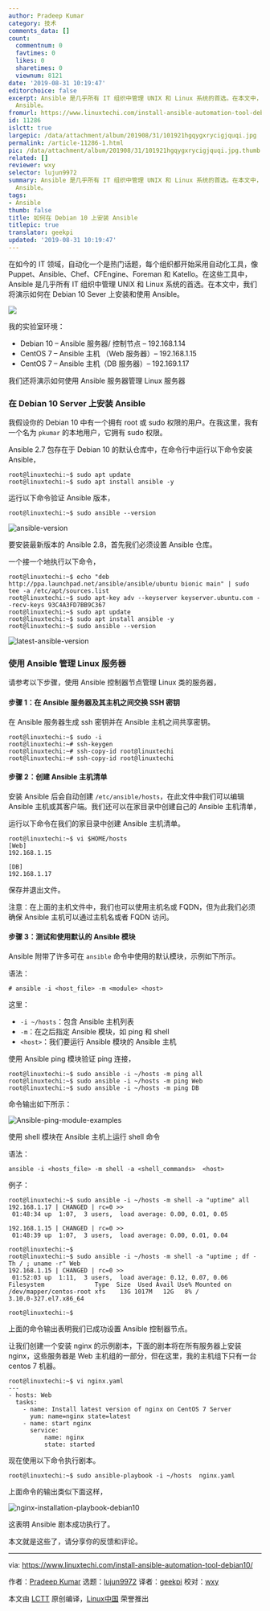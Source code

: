 ```yaml
---
author: Pradeep Kumar
category: 技术
comments_data: []
count:
  commentnum: 0
  favtimes: 0
  likes: 0
  sharetimes: 0
  viewnum: 8121
date: '2019-08-31 10:19:47'
editorchoice: false
excerpt: Ansible 是几乎所有 IT 组织中管理 UNIX 和 Linux 系统的首选。在本文中，我们将演示如何在 Debian 10 Sever 上安装和使用
  Ansible。
fromurl: https://www.linuxtechi.com/install-ansible-automation-tool-debian10/
id: 11286
islctt: true
largepic: /data/attachment/album/201908/31/101921hgqygxrycigjquqi.jpg
permalink: /article-11286-1.html
pic: /data/attachment/album/201908/31/101921hgqygxrycigjquqi.jpg.thumb.jpg
related: []
reviewer: wxy
selector: lujun9972
summary: Ansible 是几乎所有 IT 组织中管理 UNIX 和 Linux 系统的首选。在本文中，我们将演示如何在 Debian 10 Sever 上安装和使用
  Ansible。
tags:
- Ansible
thumb: false
title: 如何在 Debian 10 上安装 Ansible
titlepic: true
translator: geekpi
updated: '2019-08-31 10:19:47'
---
```


在如今的 IT 领域，自动化一个是热门话题，每个组织都开始采用自动化工具，像 Puppet、Ansible、Chef、CFEngine、Foreman 和 Katello。在这些工具中，Ansible 是几乎所有 IT 组织中管理 UNIX 和 Linux 系统的首选。在本文中，我们将演示如何在 Debian 10 Sever 上安装和使用 Ansible。


![](/data/attachment/album/201908/31/101921hgqygxrycigjquqi.jpg)


我的实验室环境：


* Debian 10 – Ansible 服务器/ 控制节点 – 192.168.1.14
* CentOS 7 – Ansible 主机 （Web 服务器）– 192.168.1.15
* CentOS 7 – Ansible 主机（DB 服务器）– 192.169.1.17


我们还将演示如何使用 Ansible 服务器管理 Linux 服务器


### 在 Debian 10 Server 上安装 Ansible


我假设你的 Debian 10 中有一个拥有 root 或 sudo 权限的用户。在我这里，我有一个名为 `pkumar` 的本地用户，它拥有 sudo 权限。


Ansible 2.7 包存在于 Debian 10 的默认仓库中，在命令行中运行以下命令安装 Ansible，



```
root@linuxtechi:~$ sudo apt update
root@linuxtechi:~$ sudo apt install ansible -y
```

运行以下命令验证 Ansible 版本，



```
root@linuxtechi:~$ sudo ansible --version
```

![ansible-version](/data/attachment/album/201908/31/101950enoqa0qgt58010qp.jpg)


要安装最新版本的 Ansible 2.8，首先我们必须设置 Ansible 仓库。


一个接一个地执行以下命令，



```
root@linuxtechi:~$ echo "deb http://ppa.launchpad.net/ansible/ansible/ubuntu bionic main" | sudo tee -a /etc/apt/sources.list
root@linuxtechi:~$ sudo apt-key adv --keyserver keyserver.ubuntu.com --recv-keys 93C4A3FD7BB9C367
root@linuxtechi:~$ sudo apt update
root@linuxtechi:~$ sudo apt install ansible -y
root@linuxtechi:~$ sudo ansible --version
```

![latest-ansible-version](/data/attachment/album/201908/31/101952aqywoqq4kwwntwqk.jpg)


### 使用 Ansible 管理 Linux 服务器


请参考以下步骤，使用 Ansible 控制器节点管理 Linux 类的服务器，


#### 步骤 1：在 Ansible 服务器及其主机之间交换 SSH 密钥


在 Ansible 服务器生成 ssh 密钥并在 Ansible 主机之间共享密钥。



```
root@linuxtechi:~$ sudo -i
root@linuxtechi:~# ssh-keygen
root@linuxtechi:~# ssh-copy-id root@linuxtechi
root@linuxtechi:~# ssh-copy-id root@linuxtechi
```

#### 步骤 2：创建 Ansible 主机清单


安装 Ansible 后会自动创建 `/etc/ansible/hosts`，在此文件中我们可以编辑 Ansible 主机或其客户端。我们还可以在家目录中创建自己的 Ansible 主机清单，


运行以下命令在我们的家目录中创建 Ansible 主机清单。



```
root@linuxtechi:~$ vi $HOME/hosts
[Web]
192.168.1.15

[DB]
192.168.1.17
```

保存并退出文件。


注意：在上面的主机文件中，我们也可以使用主机名或 FQDN，但为此我们必须确保 Ansible 主机可以通过主机名或者 FQDN 访问。


#### 步骤 3：测试和使用默认的 Ansible 模块


Ansible 附带了许多可在 `ansible` 命令中使用的默认模块，示例如下所示。


语法：



```
# ansible -i <host_file> -m <module> <host>
```

这里：


* `-i ~/hosts`：包含 Ansible 主机列表
* `-m`：在之后指定 Ansible 模块，如 ping 和 shell
* `<host>`：我们要运行 Ansible 模块的 Ansible 主机


使用 Ansible ping 模块验证 ping 连接，



```
root@linuxtechi:~$ sudo ansible -i ~/hosts -m ping all
root@linuxtechi:~$ sudo ansible -i ~/hosts -m ping Web
root@linuxtechi:~$ sudo ansible -i ~/hosts -m ping DB
```

命令输出如下所示：


![Ansible-ping-module-examples](/data/attachment/album/201908/31/101952gkyyl9bwb2vfl9cy.jpg)


使用 shell 模块在 Ansible 主机上运行 shell 命令


语法：



```
ansible -i <hosts_file> -m shell -a <shell_commands>  <host>
```

例子：



```
root@linuxtechi:~$ sudo ansible -i ~/hosts -m shell -a "uptime" all
192.168.1.17 | CHANGED | rc=0 >>
 01:48:34 up  1:07,  3 users,  load average: 0.00, 0.01, 0.05

192.168.1.15 | CHANGED | rc=0 >>
 01:48:39 up  1:07,  3 users,  load average: 0.00, 0.01, 0.04

root@linuxtechi:~$
root@linuxtechi:~$ sudo ansible -i ~/hosts -m shell -a "uptime ; df -Th / ; uname -r" Web
192.168.1.15 | CHANGED | rc=0 >>
 01:52:03 up  1:11,  3 users,  load average: 0.12, 0.07, 0.06
Filesystem              Type  Size  Used Avail Use% Mounted on
/dev/mapper/centos-root xfs    13G 1017M   12G   8% /
3.10.0-327.el7.x86_64

root@linuxtechi:~$
```

上面的命令输出表明我们已成功设置 Ansible 控制器节点。


让我们创建一个安装 nginx 的示例剧本，下面的剧本将在所有服务器上安装 nginx，这些服务器是 Web 主机组的一部分，但在这里，我的主机组下只有一台 centos 7 机器。



```
root@linuxtechi:~$ vi nginx.yaml
---
- hosts: Web
  tasks:
    - name: Install latest version of nginx on CentOS 7 Server
      yum: name=nginx state=latest
    - name: start nginx
      service:
          name: nginx
          state: started
```

现在使用以下命令执行剧本。



```
root@linuxtechi:~$ sudo ansible-playbook -i ~/hosts  nginx.yaml
```

上面命令的输出类似下面这样，


![nginx-installation-playbook-debian10](/data/attachment/album/201908/31/101954q05013030v0vvjoj.jpg)


这表明 Ansible 剧本成功执行了。


本文就是这些了，请分享你的反馈和评论。




---


via: <https://www.linuxtechi.com/install-ansible-automation-tool-debian10/>


作者：[Pradeep Kumar](https://www.linuxtechi.com/author/pradeep/) 选题：[lujun9972](https://github.com/lujun9972) 译者：[geekpi](https://github.com/geekpi) 校对：[wxy](https://github.com/wxy)


本文由 [LCTT](https://github.com/LCTT/TranslateProject) 原创编译，[Linux中国](https://linux.cn/) 荣誉推出